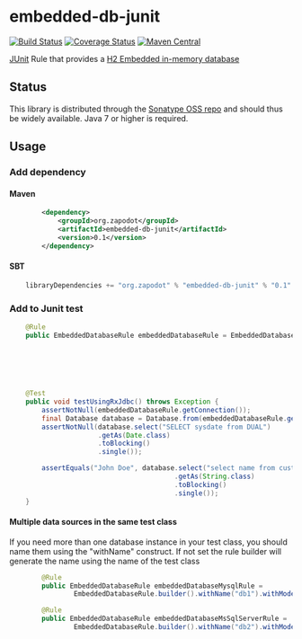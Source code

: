 embedded-db-junit
=================

[![Build Status](https://travis-ci.org/zapodot/embedded-db-junit.svg)](https://travis-ci.org/zapodot/embedded-db-junit)
[![Coverage Status](https://img.shields.io/coveralls/zapodot/embedded-db-junit.svg)](https://coveralls.io/r/zapodot/embedded-db-junit)
[![Maven Central](https://maven-badges.herokuapp.com/maven-central/org.zapodot/embedded-db-junit/badge.svg)](https://maven-badges.herokuapp.com/maven-central/org.zapodot/embedded-db-junit)

[JUnit](http://junit.org/) Rule that provides a [H2 Embedded in-memory database](http://www.h2database.com/)

## Status
This library is distributed through the [Sonatype OSS repo](https://oss.sonatype.org/) and should thus be widely available.
Java 7 or higher is required.

## Usage

### Add dependency
#### Maven
```xml
        <dependency>
            <groupId>org.zapodot</groupId>
            <artifactId>embedded-db-junit</artifactId>
            <version>0.1</version>
        </dependency>
```

#### SBT
```scala
    libraryDependencies += "org.zapodot" % "embedded-db-junit" % "0.1" 
```

### Add to Junit test
```java
    @Rule
    public EmbeddedDatabaseRule embeddedDatabaseRule = EmbeddedDatabaseRule
                                                                        .builder()
                                                                        .withMode("ORACLE")
                                                                        .withInitialSql("CREATE TABLE Customer(id INTEGER PRIMARY KEY, name VARCHAR(512)); "
                                                                                      + "INSERT INTO CUSTOMER(id, name) VALUES (1, 'John Doe')")
                                                                                      .build();

    @Test
    public void testUsingRxJdbc() throws Exception {
        assertNotNull(embeddedDatabaseRule.getConnection());
        final Database database = Database.from(embeddedDatabaseRule.getConnection());
        assertNotNull(database.select("SELECT sysdate from DUAL")
                      .getAs(Date.class)
                      .toBlocking()
                      .single());

        assertEquals("John Doe", database.select("select name from customer where id=1")
                                         .getAs(String.class)
                                         .toBlocking()
                                         .single());
    }
```

#### Multiple data sources in the same test class
If you need more than one database instance in your test class, you should name them using the "withName" construct.
If not set the rule builder will generate the name using the name of the test class
```java
        @Rule
        public EmbeddedDatabaseRule embeddedDatabaseMysqlRule =
                EmbeddedDatabaseRule.builder().withName("db1").withMode("MySQL").build();

        @Rule
        public EmbeddedDatabaseRule embeddedDatabaseMsSqlServerRule =
                EmbeddedDatabaseRule.builder().withName("db2").withMode("MSSQLServer").build();
```
